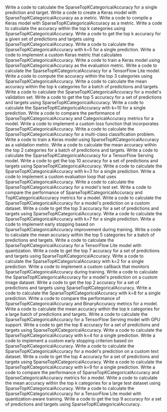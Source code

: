 Write a code to calculate the SparseTopKCategoricalAccuracy for a single prediction and target.
Write a code to create a Keras model with SparseTopKCategoricalAccuracy as a metric.
Write a code to compile a Keras model with SparseTopKCategoricalAccuracy as a metric.
Write a code to calculate the accuracy within the top k categories using SparseTopKCategoricalAccuracy.
Write a code to get the top k accuracy for a given set of predictions and targets using SparseTopKCategoricalAccuracy.
Write a code to calculate the SparseTopKCategoricalAccuracy with k=5 for a single prediction.
Write a code to implement a custom Keras metric that calculates SparseTopKCategoricalAccuracy.
Write a code to train a Keras model using SparseTopKCategoricalAccuracy as the evaluation metric.
Write a code to calculate the SparseTopKCategoricalAccuracy for a TensorFlow Lite model.
Write a code to compute the accuracy within the top 3 categories using SparseTopKCategoricalAccuracy.
Write a code to calculate the mean accuracy within the top k categories for a batch of predictions and targets.
Write a code to calculate the SparseTopKCategoricalAccuracy for a model's validation set.
Write a code to get the top 5 accuracy for a set of predictions and targets using SparseTopKCategoricalAccuracy.
Write a code to calculate the SparseTopKCategoricalAccuracy with k=10 for a single prediction.
Write a code to compare the performance of SparseTopKCategoricalAccuracy and CategoricalAccuracy metrics for a model.
Write a code to implement a custom loss function that incorporates SparseTopKCategoricalAccuracy.
Write a code to calculate the SparseTopKCategoricalAccuracy for a multi-class classification problem.
Write a code to train a Keras model using SparseTopKCategoricalAccuracy as a validation metric.
Write a code to calculate the mean accuracy within the top 2 categories for a batch of predictions and targets.
Write a code to calculate the SparseTopKCategoricalAccuracy for a TensorFlow Serving model.
Write a code to get the top 10 accuracy for a set of predictions and targets using SparseTopKCategoricalAccuracy.
Write a code to calculate the SparseTopKCategoricalAccuracy with k=3 for a single prediction.
Write a code to implement a custom evaluation loop that uses SparseTopKCategoricalAccuracy.
Write a code to calculate the SparseTopKCategoricalAccuracy for a model's test set.
Write a code to compare the performance of SparseTopKCategoricalAccuracy and TopKCategoricalAccuracy metrics for a model.
Write a code to calculate the SparseTopKCategoricalAccuracy for a model's prediction on a custom dataset.
Write a code to get the top 3 accuracy for a set of predictions and targets using SparseTopKCategoricalAccuracy.
Write a code to calculate the SparseTopKCategoricalAccuracy with k=7 for a single prediction.
Write a code to implement early stopping based on SparseTopKCategoricalAccuracy improvement during training.
Write a code to calculate the mean accuracy within the top 5 categories for a batch of predictions and targets.
Write a code to calculate the SparseTopKCategoricalAccuracy for a TensorFlow Lite model with quantization.
Write a code to get the top 7 accuracy for a set of predictions and targets using SparseTopKCategoricalAccuracy.
Write a code to calculate the SparseTopKCategoricalAccuracy with k=2 for a single prediction.
Write a code to implement a custom callback that monitors SparseTopKCategoricalAccuracy during training.
Write a code to calculate the SparseTopKCategoricalAccuracy for a model's prediction on a custom image dataset.
Write a code to get the top 2 accuracy for a set of predictions and targets using SparseTopKCategoricalAccuracy.
Write a code to calculate the SparseTopKCategoricalAccuracy with k=8 for a single prediction.
Write a code to compare the performance of SparseTopKCategoricalAccuracy and BinaryAccuracy metrics for a model.
Write a code to calculate the mean accuracy within the top k categories for a large batch of predictions and targets.
Write a code to calculate the SparseTopKCategoricalAccuracy for a TensorFlow Serving model with GPU support.
Write a code to get the top 8 accuracy for a set of predictions and targets using SparseTopKCategoricalAccuracy.
Write a code to calculate the SparseTopKCategoricalAccuracy with k=4 for a single prediction.
Write a code to implement a custom early stopping criterion based on SparseTopKCategoricalAccuracy.
Write a code to calculate the SparseTopKCategoricalAccuracy for a model's prediction on a custom text dataset.
Write a code to get the top 4 accuracy for a set of predictions and targets using SparseTopKCategoricalAccuracy.
Write a code to calculate the SparseTopKCategoricalAccuracy with k=9 for a single prediction.
Write a code to compare the performance of SparseTopKCategoricalAccuracy and SparseCategoricalAccuracy metrics for a model.
Write a code to calculate the mean accuracy within the top k categories for a large test dataset using SparseTopKCategoricalAccuracy.
Write a code to calculate the SparseTopKCategoricalAccuracy for a TensorFlow Lite model with quantization-aware training.
Write a code to get the top 9 accuracy for a set of predictions and targets using SparseTopKCategoricalAccuracy.